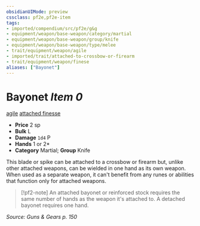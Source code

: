 ```yaml
---
obsidianUIMode: preview
cssclass: pf2e,pf2e-item
tags:
- imported/compendium/src/pf2e/g&g
- equipment/weapon/base-weapon/category/martial
- equipment/weapon/base-weapon/group/knife
- equipment/weapon/base-weapon/type/melee 
- trait/equipment/weapon/agile
- imported/trait/attached-to-crossbow-or-firearm
- trait/equipment/weapon/finese
aliases: ["Bayonet"]
---
```

# Bayonet *Item 0*  
[agile](agile.md)  [attached <to crossbow or firearm>](attached.md)  [finesse](finesse.md)  

- **Price** 2 sp
- **Bulk** L
- **Damage** `1d4` P
- **Hands** 1 or 2*
- **Category** Martial; **Group** Knife 

This blade or spike can be attached to a crossbow or firearm but, unlike other attached weapons, can be wielded in one hand as its own weapon. When used as a separate weapon, it can't benefit from any runes or abilities that function only for attached weapons.

> [!pf2-note]
> An attached bayonet or reinforced stock requires the same number of hands as the weapon it's attached to. A detached bayonet requires one hand.

*Source: Guns & Gears p. 150*